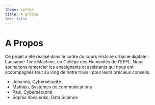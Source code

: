 ```yaml
---
theme: coffee 
title: A propos
toc: false
---
```


# A Propos

Ce projet a été réalisé dans le cadre du cours Histoire urbaine digitale : Lausanne Time Machine, du Collège des Humanités de l'EPFL. Nous souhaitons remercier les enseignants et assistants qui nous ont accompagnés tout au long de notre travail pour leurs précieux conseils.

- Johanna, Cybersécurité
- Mathieu, Systèmes de communications
- Paul, Cybersécurité
- Sophia Kovalenko, Data Science